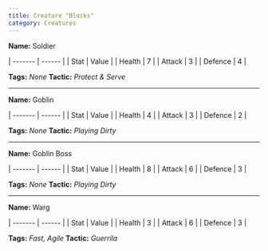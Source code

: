 ```yaml
---
title: Creature "Blocks"
category: Creatures
---
```


**Name:** Soldier

| ------- | ------ |
| Stat    | Value  |
| Health  | 7      |
| Attack  | 3      |
| Defence | 4      |

**Tags:** *None*
**Tactic:** *Protect & Serve*

----


**Name:** Goblin

| ------- | ------ |
| Stat    | Value  |
| Health  | 4      |
| Attack  | 3      |
| Defence | 2      |

**Tags:** *None*
**Tactic:** *Playing Dirty*

----

**Name:** Goblin Boss

| ------- | ------ |
| Stat    | Value  |
| Health  | 8      |
| Attack  | 6      |
| Defence | 3      |

**Tags:** *None*
**Tactic:** *Playing Dirty*

----

**Name:** Warg

| ------- | ------ |
| Stat    | Value  |
| Health  | 3      |
| Attack  | 6      |
| Defence | 3      |

**Tags:** *Fast, Agile*
**Tactic:** *Guerrila*